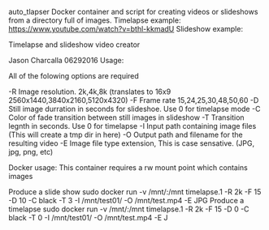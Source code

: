 auto_tlapser
Docker container and script for creating videos or slideshows from a directory full of images.
Timelapse example: https://www.youtube.com/watch?v=bthl-kkmadU
Slideshow example:

Timelapse and slideshow video creator

Jason Charcalla 06292016
Usage:

All of the folowing options are required 

-R Image resolution. 2k,4k,8k (translates to 16x9 2560x1440,3840x2160,5120x4320)
-F Frame rate 15,24,25,30,48,50,60
-D Still image durration in seconds for slideshoe. Use 0 for timelapse mode
-C Color of fade transition between still images in slideshow
-T Transition legnth in seconds. Use 0 for timelapse
-I Input path containing image files (This will create a tmp dir in here)
-O Output path and filename for the resulting video
-E Image file type extension, This is case sensative. (JPG, jpg, png, etc)


Docker usage:
This container requires a rw mount point which contains images

Produce a slide show
sudo docker run -v /mnt/:/mnt timelapse.1 -R 2k -F 15 -D 10 -C black -T 3 -I /mnt/test01/ -O /mnt/test.mp4 -E JPG
Produce a timelapse
sudo docker run -v /mnt/:/mnt timelapse.1 -R 2k -F 15 -D 0 -C black -T 0 -I /mnt/test01/ -O /mnt/test.mp4 -E J
